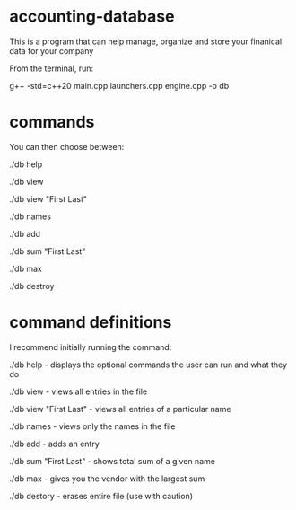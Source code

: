 # accounting-database

This is a program that can help manage, organize and store your finanical data for your company

From the terminal, run:

g++ -std=c++20 main.cpp launchers.cpp engine.cpp -o db

# commands

You can then choose between:

./db help 

./db view

./db view "First Last"

./db names

./db add

./db sum "First Last"

./db max

./db destroy

# command definitions

I recommend initially running the command:

./db help - displays the optional commands the user can run and what they do

./db view - views all entries in the file

./db view "First Last" - views all entries of a particular name

./db names - views only the names in the file

./db add - adds an entry

./db sum "First Last" - shows total sum of a given name

./db max - gives you the vendor with the largest sum

./db destory - erases entire file (use with caution)



